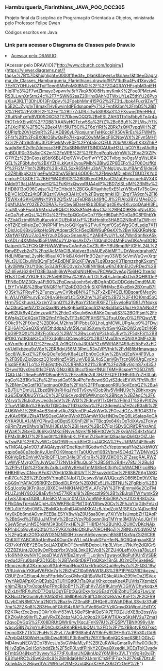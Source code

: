 ### Harmburgueria_Flarinthians_JAVA_POO_DCC305

Projeto final da Disciplina de Programação Orientada a Objetos, ministrada pelo Professor Felipe Dwan

Códigos escritos em Java

### Link para acessar o Diagrama de Classes pelo Draw.io
<div>
  <li>
    <a href="https://viewer.diagrams.net/?tags=%7B%7D&highlight=0000ff&edit=_blank&layers=1&nav=1&title=Diagrama_de_Classes_Hamburgueria_Flarinthians.drawio#R7V1bd5u4Fv41XqvzkC7EzfCYOHUvk07TpifTeeqSMbFpMXIBN0l%2F%2FZG4GRAYHFsgbM3qtEHhIqRPe3%2F7wtZImaye3vpwvfyI5rY7kqX500i5HsmyKmkK%2Foe0PMctwARS3LLwnXnStm24c%2F7YSWN62saZ20HhxBAhN3TWxUYLeZ5thYU26PvosXjaA3KLT13DhU013FnQpVv%2FdebhMm415PG2%2FZ3tLJbpk4Fuxr9ZwfTk5E2CJZyjx1yT8makTHyEwvin1dPEdsnopePy7%2Fvnf92bn%2FrbD5%2BDX%2FB%2FV39%2F%2Fef%2BIr7ZdJ9LslfwbS988a3%2FXswns19reHHnTZ9utNnFxefpBVD05OXC53TE7DkewOQQ%2BeESLZAH3Tfb1isfbby5Te4r4aPtOTcIrXEjwI0%2F7DB8TtAANyHCTctw5Sa%2FtZ%2Bc8Bu5%2FLWsJYf%2FJXcjP18%2F5Q%2Bek4MH5IUT5CI%2F6qYiRf%2BRk7zQf47vpqWH%2F6UPIgfb20VHz9nR%2FJIADB96yLPjlqnjurnnTeHKcckFX50VRrEs%2FWM%2F4r%2B%2FoBX0klOSlwQqPo7HkgxgCXwNM5ecF6CNbyWX%2Fvn5MH13r%2F74tr6dfn6U3l7OPlwkMyyF0F%2FY4a5pzQEUL20brWz85vhK33Zh6Pwudg8mS2yRnZddeosc3HFZSuSBNk6WTSINDGAUbxH3LLlqC0Y8zvA5d9qanBDUP0c3Ss8xjCK2m%2FpVPB%2F%2FEPcgPcqNybYpWi%2FVa2fXZPyG7iYZz%2BnGsxzkjSbK6BL4DqKWVvDorFwYYS2CTvIbgjboOgsMqWsLI8XGEL%2F6bfuhg%2BXYZfKLkKytK2vpuPMb%2BIw2ZP6DEFo%2F06OrJfKdP%2Fi2MF1m%2BNd%2Bik9ZL5xxR65MHu3bAT7nNgUpyJpuYBAm51jIdeE6cGZRh8kpKzzVjneFwhCt0hsV5EImL6OD0Ec%2FMwkMDllebVcTGUD7KYd0ejmkcFOL8DET%2BEiPW40B9GS%2Bl3ltkeqGHUvoC9Zq0Fvgccueh4VX4XlAldo9T9aLj4MuxooHQ%2FuKjHxQwvxRUA4olP%2BD7zlSLslM%2BM5v%2FHD8013oO96Cwjse%2FzCHbdd%2BCGuRHayhhe9xE51zrW5bviTvT5oQvvbBjVC1dOZz24tQF8IQzrKVlAgX3AHtCv%2FBwzghmkHDHZrgY7A9xn%2FI6T5WKx4GKHQiWNkY9Y82Qf5xMLpTeDRj9Lk49ftCJI%2FIAjb2BYJMAeEOC5pM1JUAcY02ZEZODRA7JFxCbw5iDseHjSb3DBuFgs0EKw4KLycqQAaHl3FLzccMLyqFFwoUrhMxqJw9QbOLBsSs8NxHpkwCka%2BR4XIBKBgpNIyUCsi4cGa7tyhwQsL%2FlGs%2FPrcEpQGpGyCp7YBgHI6DahPGpOa9C8P0hbYkh7ZiskDztmI9NI5uKapykVIDUEbKkUxF%2BkHqbltx3HABG2NRp8TaZWhjrHohTZKElcillaioZeC0NRPNF1mJoGQlKga%2FVuKYgnfOSsSWgGOdLsdjp7X11hDlxUg0KBxUGIkpHoSNyAdqercRTcH5ecBBW9uPGeXX%2Bw1GjXKRqNdpXGrfWFQWU7JcGARYzuXDSgcxGnamAlCY2AB4PvUiY1Jk47WmStmfkkA5kkkADLn4XMMwd5oE1AW4o2YJzgxsAkD7xr7dQndlOz4MhFUwDKsAmGO1CDatpedk%2FCKrQFFbWAVjPqwCoAnFzkCxZ3Lj6HYBUBmp9jFtGFhL24L%2BmyBEvzb2q7%2FqzIAcMNrCIBJAtdyezBshAUEy8IdMFTUDrWevdqrahoKVHdLjMBamaL2ysNciI6iaulXO1rlkBJXdvH1nBO2ajHys03WEi5cVmWuQvvXrqrWLt3Ui0ElxuWoBQmFb5AEdDNF6KcKFi7eye7Lg9DzgoK3TlpmzzhgKSxxmTL9y0BWa7XUY06cj5y3J3rF0EO0ve2v7gl8Nh19pLw6hZ40nEUOvRDed%2BSZi6EwU624HTO8Ei3aaihj6kWPox0dNlzH0yu7RCWaClveAg75j6HQi1txe4dH1s3TDelf7YKUFR%2FNv9K09sq%2BVubfLOLSvjI7sJqlbu4kOvk3QH8fDePTFN6oDMZ3GIvu4Ft90%2FqCwnJjovhr5yIvlBOgAnDCdODCddsOmd9MJ0LEtYTv1AIS%2Bbaf0NQR1fgF1ZpRD3Dt3rkjSjXPWHMxcBXkeBnk2BXmuB7iIO3Sk%2FRoyP%2FunzyLywCV9bsBN%2F%2FxZxB74QELfBBqoar8Meo9qkllWUJYGlPvuryErqOHLv6HkjqfLtDl5XK2hV%2FuR%2B72%2F41O10md5oCHrm75CkhuukLXxzivYZIqnQ1%2ByKqxY2f4mRXiFZTEEywIoRg1G81JYNiqksAJO3raQaeNZZI2zoQaxRNnHuKgE5a6Cpoc512gz8x5GalQUjuzHrGhAjNo3Ykw6l2Uk6y4ZzbnzuwAP%2FdcGpSvuIv6wk6AKqOunaIjS3%2BOfFsm%2FcEWg4s2CdXQsVTRtQYm1YRgZvTF3sKCPFXHSF%2FxuUXeyO%2FPQwzVE9Okc9%2FfXxnZ%2BDKvLM2hhs3FIPbbsGXLhoLqMCWLUPqAuo9%2FDwjF0H6A1rCGeQX9mW5thddpa2vM59LnuI3SXwwKvhSw4GZpQW2ygDz146REbG9PXQXU%2B2FjoGpv3%2BA1%2BwLqeVpP3Lkp5JEw%2F5dkFS%2BBiPOKLYuttKbbKzCoTFXr4gIIitcQCqwo9QO%2B37MvoDIrvVQNjXA0MFsX3ijc5Vrm9cgU0U2%2FwuZfL7e19QfYubJ30tAPi2xWWRA8Y49RaEf55Pv3zFDgVUdIlxbeou9uV8q%2BR8dyU56Ml3RmU53vJVPVfnk%2FvN8fibHmawqaoSoc8jWJRkrZ%2FXeQOeFe6dvK8a4LpTbh0oCcKIw%2BVeQEpNV4F9VLo%2FB9BvZjo8zqxzQ31opNnz5V6NUwVB9SLXqSCenVBvTrcn6Ij6iUrgEvqVbElxdSFK9sTLq%2FhEi9gttRyZ0C8RMCrK21%2BnK%2Fd2BEvGglnS7x435JCHwvi1Qvx0rsjXl1sDFbWjGNzz8Dj3hccfSexHfNUilT6MHBcspeYYG5DZW5jTQQrU4jTRewEcWPDBmqEPi%2FEzaB9p2dL3HZPFQfETRHErRfiZnZH3LqhagCo%2B1Kv%2Fa%2FoxsdGp918u4PoFm5cwdSGytS2dckEVVNFPcWu9H%2BNmOeGqtFIOFuqtnuqOKBq%2FVa%2FPFuqpsonR9U6oVEqbQZ%2Bu4eBJTjUYDmULLZbzdBNl0sRHIqJYq6Tv9xwKDob9lw5VMNU9c%2BhknxqwaG65lDa0DkU5YrSJCV%2FQ16cVyqdNfGWKmcg%2BNcw%2BZeqC%2F6V4ryq%2BJjgXyyUeo3s5oV%2FjWl3%2Fdnyr91TxQH%2F6ndT%2BvPlX2w2TuyVf5l88q%2BqvRzTGliCdw2Td2kizSvb%2FJz2dgjexUaZH2czR3a8i%2F4U6Wx51%2B6p4oB3idphvfAu7Sj7cnDFu4zkWw%2FOeJdGZzJ8RO4S3TgzvKAx9fBtUZlisATMSOsxCAKm0WpXEDAmWr1OeHNDwOgQ9LkSsIap4oCA6YKA9ULA1JMjYOPkw2jeCBgtjSIC9hFj2IFiv7TBcq9x64KsOxTdiXAvsZFqVwq9Rm7zwr0Mwb1aThUH3EsUp%2BiHew2%2BcD7FpHSDy6CjRifDRNxrAn0HWaK%2BxHDJl66KyGMKclENvyuNznk1fENEHltOVe%2Fky6A1E54kfxNufJEPMxStJKU7%2FSao0tt%2BBmbKL1FKmlZUSqAtintQSqaIxnQk6QzOlZJJewTswPJt%2FK7vvWCzQkG9Whrsruk8IeClUuJ4CKA%2FvUkRMN14Fl5pxBwTMGALg4o9O7uFAQAtyqvkPDoeKquHIlGodwrh3kYeptemqaYNsZtJkbW0Yetpio6e80e3to8nKyJUmTOK9lnpprHTa0UOynfi0B2Vbm4SO4d2TWDNVxQ5RGkVgErbDnVvKVqRbQFFLbm34lel3Fv0raRx%2BVZKO0%2FZsegRALRWZLwWVFMvrgXTNJvWQgr712NVLkBfkuQuoF%2B5GI%2B4Hv78fJi%2Bu1d%2FfFvfTj8%2FSm8vZx8uLqSWy8HsdTmMS85e03jpYgClxWACNl7jco8No6HKHRjvvICNyxiAFoX2j70ytb1X5k4tlUVT%2FsuvzdrICm%2F6SB7EAgTAKCmR7Cu%2B%2FZdg6VYmq8CNJpf7LDcswvIVjatWUQexzNO86I6Dn9tVX1jzoGG9n1YAFAC95RKPZcEBodIDLRY6r%2BXNEx5Lj%2BTNU%2FgRblo%2B3bSqUoo9a3KFn9aoUBX6Dlv4NIKHANDf5VLAFo7aY%2FhnEmmyl6e2CpTMPLUZJnNY8O3Q8aEvfHNs577KR1s19%2BycczI99%2B%2BJroIiTWYwmk59aTwS7JIppxGQBLLIUe5K2Mmcb10MZDr7omWijFB3x0BA7yHJ1O2RR8DcXuFFlkDAwTpHoIAtClpHJGVWKFBo0lPMTXgVORow20Cv%2FhJoYIqGtlyFnUxI95Du1iVY59rj0W%2BnMCrboRglD40qMXKA1z6JrbdZoVMfSPXZufAjDse6MtVy0kDb6mdAOvmPEEBaiESYV8wVaZ0U5sa80mly7XiYVq1sUmpbZH12AoP%2BbSyd%2FjBJuJM7mfv%2Bcz2VzvPb9oqnn0iqTMYrm3M3lWrAdJQrI1Hc6eW5myUnN5DNjnM3K3b0TnxHE%2FTH8fD4%2BUhIOJZUXCvDKcNAjxKP1nbCo9gvKpQ0tb0%2FVKi0h3HqQt8Jlw70ROHNgZj%2BlNIxW0dW9ZMv%2FgQqtk2OfGg3WOSNZN0l0HtrkwnAb6gvwmyihBh8If1XjxNgZSj26CR6ChKXITYABCi6AoUm9w4KOupOgWLLoAUqukDFuHferNJ5ORQqtgxaoKILVGB7vXdY0EY2BQuSoLjAXDjDhOTEvmWBDqboUHp3LVfsoU7NuYg2dQIGrSXZZBZtUntJ20g9yOnPbcpYbr3Vo8L3nk01CVp8%2FZU40LeffvXvsa78uLq1v1o9NNXkwNiV1CeopD1AdWKfBsZmyvFTjLorjkrvTgwavoCliqPuf0Un5VSBRqvdu42Fru0bspP2D1G5bij%2BTAqjSltD8PTrqQKxk1Bn5LJO2nOTylSxe8e5llRtmqzea6qCtKxmoaiq9fUpFHppIHqpXDxEk1rqiSzQup9eylwZu%2FQSL18wVtRUpVxiuYKKwlV6FKln7q%2Bi2hCZI0o9WkW18JS%2BP1FP6Q7Rl2jkgzwjLCBUFZnrGEItap4JxtsFFqrMsCosGMygQIfjSuWaT05kcAUAo299IgOaZlSVaxYwYAkDAPpXCnQE9sb2hTU1HGtKK1tTaQXuHKhkqcqaKpeAPUVris7XpmjzXehjmZRjza7tv0obpfApFPncB0pBY1%2FjqhKv7JSh1KJmvWDGXWChwkqqxAIrZixLtHfRFXuYdDT7Oq1JOpYEFbtXuGIDky4xUGEadY0BlZphUTS6q7LwUmKXNucO1eGom9yhrKM5SfElLSMlbKeh2E6lfCG9rS1zBsVeZKnF1%2F2CFR9DJybChN8MCVmq2N0t%2Buz5y7Z0nuBFLDHQe6UXWaKDBqLSSydz33ulF7mr%2FZKq8%2B3HyuhFGfdS4z6AFTuYVe66xCFVzlICmvdXkWpoUEd1YXRZK7AerZxe2rosDOXr1rXinY63hVL5QePSImKQeS1X7ETDZJUdXE8p2bssWaEXZKvAho9ihrFLZuslVRvZ62qbzNJCGJc9oq2XlGKWTKAxq6KsNV2u7Zma1r2qvoDVGqS%2FX08DRUtQWIr6rw1KqcJFnK97iU%2FQ5PVTBNX099vIUnwbcv5BN7p2jnYruPDhCuIz5sRKnRBHUbQML%2FD%2F7%2BBqtvEXG7xs4feono0XF7T5%2FuHy%2FvL77adP368nE4WYBnFv8IDHHSq%2Bb30zGdBi47rybQ4fS0WvHcu6IbDwa89RLF3Ir8mPtz76YYfkp6njQQKmeXSlE1jOGtvCMD4nvuNEGV2Oo78VcsUn3yGVMaMLyP%2BfZuRWAaGmsrRyPIfw0Oi3a9tNHvZgBwGpHSxNbddZk%2F5dP0LvdfPIrjkY2CByaQXxedkLXCEsTpK3vsdvbTmbSO4jNxpY0vwey%2F7tFXu8arUNQjknUp2Y6M8Hx3VLTYn9gRs0yjEhE931uHRC%2Bw63k0c9%2BnBda6HkFXLkmriC1s9F1F7ux%2F76sE7DtzJFXuIwk4v%2Bqwr3Vc2WRrsyt2tME3zoI4KprXzHA738iOY2OeP%2F" rel="nofollow">Acessar pelo DRAW.IO</a>

[Acessar pelo DRAW.IO]("http://www.cburch.com/logisim/](https://viewer.diagrams.net/?tags=%7B%7D&highlight=0000ff&edit=_blank&layers=1&nav=1&title=Diagrama_de_Classes_Hamburgueria_Flarinthians.drawio#R7V1bd5u4Fv41XqvzkC7EzfCYOHUvk07TpifTeeqSMbFpMXIBN0l%2F%2FZG4GRAYHFsgbM3qtEHhIqRPe3%2F7wtZImaye3vpwvfyI5rY7kqX500i5HsmyKmkK%2Foe0PMctwARS3LLwnXnStm24c%2F7YSWN62saZ20HhxBAhN3TWxUYLeZ5thYU26PvosXjaA3KLT13DhU013FnQpVv%2FdebhMm415PG2%2FZ3tLJbpk4Fuxr9ZwfTk5E2CJZyjx1yT8makTHyEwvin1dPEdsnopePy7%2Fvnf92bn%2FrbD5%2BDX%2FB%2FV39%2F%2Fef%2BIr7ZdJ9LslfwbS988a3%2FXswns19reHHnTZ9utNnFxefpBVD05OXC53TE7DkewOQQ%2BeESLZAH3Tfb1isfbby5Te4r4aPtOTcIrXEjwI0%2F7DB8TtAANyHCTctw5Sa%2FtZ%2Bc8Bu5%2FLWsJYf%2FJXcjP18%2F5Q%2Bek4MH5IUT5CI%2F6qYiRf%2BRk7zQf47vpqWH%2F6UPIgfb20VHz9nR%2FJIADB96yLPjlqnjurnnTeHKcckFX50VRrEs%2FWM%2F4r%2B%2FoBX0klOSlwQqPo7HkgxgCXwNM5ecF6CNbyWX%2Fvn5MH13r%2F74tr6dfn6U3l7OPlwkMyyF0F%2FY4a5pzQEUL20brWz85vhK33Zh6Pwudg8mS2yRnZddeosc3HFZSuSBNk6WTSINDGAUbxH3LLlqC0Y8zvA5d9qanBDUP0c3Ss8xjCK2m%2FpVPB%2F%2FEPcgPcqNybYpWi%2FVa2fXZPyG7iYZz%2BnGsxzkjSbK6BL4DqKWVvDorFwYYS2CTvIbgjboOgsMqWsLI8XGEL%2F6bfuhg%2BXYZfKLkKytK2vpuPMb%2BIw2ZP6DEFo%2F06OrJfKdP%2Fi2MF1m%2BNd%2Bik9ZL5xxR65MHu3bAT7nNgUpyJpuYBAm51jIdeE6cGZRh8kpKzzVjneFwhCt0hsV5EImL6OD0Ec%2FMwkMDllebVcTGUD7KYd0ejmkcFOL8DET%2BEiPW40B9GS%2Bl3ltkeqGHUvoC9Zq0Fvgccueh4VX4XlAldo9T9aLj4MuxooHQ%2FuKjHxQwvxRUA4olP%2BD7zlSLslM%2BM5v%2FHD8013oO96Cwjse%2FzCHbdd%2BCGuRHayhhe9xE51zrW5bviTvT5oQvvbBjVC1dOZz24tQF8IQzrKVlAgX3AHtCv%2FBwzghmkHDHZrgY7A9xn%2FI6T5WKx4GKHQiWNkY9Y82Qf5xMLpTeDRj9Lk49ftCJI%2FIAjb2BYJMAeEOC5pM1JUAcY02ZEZODRA7JFxCbw5iDseHjSb3DBuFgs0EKw4KLycqQAaHl3FLzccMLyqFFwoUrhMxqJw9QbOLBsSs8NxHpkwCka%2BR4XIBKBgpNIyUCsi4cGa7tyhwQsL%2FlGs%2FPrcEpQGpGyCp7YBgHI6DahPGpOa9C8P0hbYkh7ZiskDztmI9NI5uKapykVIDUEbKkUxF%2BkHqbltx3HABG2NRp8TaZWhjrHohTZKElcillaioZeC0NRPNF1mJoGQlKga%2FVuKYgnfOSsSWgGOdLsdjp7X11hDlxUg0KBxUGIkpHoSNyAdqercRTcH5ecBBW9uPGeXX%2Bw1GjXKRqNdpXGrfWFQWU7JcGARYzuXDSgcxGnamAlCY2AB4PvUiY1Jk47WmStmfkkA5kkkADLn4XMMwd5oE1AW4o2YJzgxsAkD7xr7dQndlOz4MhFUwDKsAmGO1CDatpedk%2FCKrQFFbWAVjPqwCoAnFzkCxZ3Lj6HYBUBmp9jFtGFhL24L%2BmyBEvzb2q7%2FqzIAcMNrCIBJAtdyezBshAUEy8IdMFTUDrWevdqrahoKVHdLjMBamaL2ysNciI6iaulXO1rlkBJXdvH1nBO2ajHys03WEi5cVmWuQvvXrqrWLt3Ui0ElxuWoBQmFb5AEdDNF6KcKFi7eye7Lg9DzgoK3TlpmzzhgKSxxmTL9y0BWa7XUY06cj5y3J3rF0EO0ve2v7gl8Nh19pLw6hZ40nEUOvRDed%2BSZi6EwU624HTO8Ei3aaihj6kWPox0dNlzH0yu7RCWaClveAg75j6HQi1txe4dH1s3TDelf7YKUFR%2FNv9K09sq%2BVubfLOLSvjI7sJqlbu4kOvk3QH8fDePTFN6oDMZ3GIvu4Ft90%2FqCwnJjovhr5yIvlBOgAnDCdODCddsOmd9MJ0LEtYTv1AIS%2Bbaf0NQR1fgF1ZpRD3Dt3rkjSjXPWHMxcBXkeBnk2BXmuB7iIO3Sk%2FRoyP%2FunzyLywCV9bsBN%2F%2FxZxB74QELfBBqoar8Meo9qkllWUJYGlPvuryErqOHLv6HkjqfLtDl5XK2hV%2FuR%2B72%2F41O10md5oCHrm75CkhuukLXxzivYZIqnQ1%2ByKqxY2f4mRXiFZTEEywIoRg1G81JYNiqksAJO3raQaeNZZI2zoQaxRNnHuKgE5a6Cpoc512gz8x5GalQUjuzHrGhAjNo3Ykw6l2Uk6y4ZzbnzuwAP%2FdcGpSvuIv6wk6AKqOunaIjS3%2BOfFsm%2FcEWg4s2CdXQsVTRtQYm1YRgZvTF3sKCPFXHSF%2FxuUXeyO%2FPQwzVE9Okc9%2FfXxnZ%2BDKvLM2hhs3FIPbbsGXLhoLqMCWLUPqAuo9%2FDwjF0H6A1rCGeQX9mW5thddpa2vM59LnuI3SXwwKvhSw4GZpQW2ygDz146REbG9PXQXU%2B2FjoGpv3%2BA1%2BwLqeVpP3Lkp5JEw%2F5dkFS%2BBiPOKLYuttKbbKzCoTFXr4gIIitcQCqwo9QO%2B37MvoDIrvVQNjXA0MFsX3ijc5Vrm9cgU0U2%2FwuZfL7e19QfYubJ30tAPi2xWWRA8Y49RaEf55Pv3zFDgVUdIlxbeou9uV8q%2BR8dyU56Ml3RmU53vJVPVfnk%2FvN8fibHmawqaoSoc8jWJRkrZ%2FXeQOeFe6dvK8a4LpTbh0oCcKIw%2BVeQEpNV4F9VLo%2FB9BvZjo8zqxzQ31opNnz5V6NUwVB9SLXqSCenVBvTrcn6Ij6iUrgEvqVbElxdSFK9sTLq%2FhEi9gttRyZ0C8RMCrK21%2BnK%2Fd2BEvGglnS7x435JCHwvi1Qvx0rsjXl1sDFbWjGNzz8Dj3hccfSexHfNUilT6MHBcspeYYG5DZW5jTQQrU4jTRewEcWPDBmqEPi%2FEzaB9p2dL3HZPFQfETRHErRfiZnZH3LqhagCo%2B1Kv%2Fa%2FoxsdGp918u4PoFm5cwdSGytS2dckEVVNFPcWu9H%2BNmOeGqtFIOFuqtnuqOKBq%2FVa%2FPFuqpsonR9U6oVEqbQZ%2Bu4eBJTjUYDmULLZbzdBNl0sRHIqJYq6Tv9xwKDob9lw5VMNU9c%2BhknxqwaG65lDa0DkU5YrSJCV%2FQ16cVyqdNfGWKmcg%2BNcw%2BZeqC%2F6V4ryq%2BJjgXyyUeo3s5oV%2FjWl3%2Fdnyr91TxQH%2F6ndT%2BvPlX2w2TuyVf5l88q%2BqvRzTGliCdw2Td2kizSvb%2FJz2dgjexUaZH2czR3a8i%2F4U6Wx51%2B6p4oB3idphvfAu7Sj7cnDFu4zkWw%2FOeJdGZzJ8RO4S3TgzvKAx9fBtUZlisATMSOsxCAKm0WpXEDAmWr1OeHNDwOgQ9LkSsIap4oCA6YKA9ULA1JMjYOPkw2jeCBgtjSIC9hFj2IFiv7TBcq9x64KsOxTdiXAvsZFqVwq9Rm7zwr0Mwb1aThUH3EsUp%2BiHew2%2BcD7FpHSDy6CjRifDRNxrAn0HWaK%2BxHDJl66KyGMKclENvyuNznk1fENEHltOVe%2Fky6A1E54kfxNufJEPMxStJKU7%2FSao0tt%2BBmbKL1FKmlZUSqAtintQSqaIxnQk6QzOlZJJewTswPJt%2FK7vvWCzQkG9Whrsruk8IeClUuJ4CKA%2FvUkRMN14Fl5pxBwTMGALg4o9O7uFAQAtyqvkPDoeKquHIlGodwrh3kYeptemqaYNsZtJkbW0Yetpio6e80e3to8nKyJUmTOK9lnpprHTa0UOynfi0B2Vbm4SO4d2TWDNVxQ5RGkVgErbDnVvKVqRbQFFLbm34lel3Fv0raRx%2BVZKO0%2FZsegRALRWZLwWVFMvrgXTNJvWQgr712NVLkBfkuQuoF%2B5GI%2B4Hv78fJi%2Bu1d%2FfFvfTj8%2FSm8vZx8uLqSWy8HsdTmMS85e03jpYgClxWACNl7jco8No6HKHRjvvICNyxiAFoX2j70ytb1X5k4tlUVT%2FsuvzdrICm%2F6SB7EAgTAKCmR7Cu%2B%2FZdg6VYmq8CNJpf7LDcswvIVjatWUQexzNO86I6Dn9tVX1jzoGG9n1YAFAC95RKPZcEBodIDLRY6r%2BXNEx5Lj%2BTNU%2FgRblo%2B3bSqUoo9a3KFn9aoUBX6Dlv4NIKHANDf5VLAFo7aY%2FhnEmmyl6e2CpTMPLUZJnNY8O3Q8aEvfHNs577KR1s19%2BycczI99%2B%2BJroIiTWYwmk59aTwS7JIppxGQBLLIUe5K2Mmcb10MZDr7omWijFB3x0BA7yHJ1O2RR8DcXuFFlkDAwTpHoIAtClpHJGVWKFBo0lPMTXgVORow20Cv%2FhJoYIqGtlyFnUxI95Du1iVY59rj0W%2BnMCrboRglD40qMXKA1z6JrbdZoVMfSPXZufAjDse6MtVy0kDb6mdAOvmPEEBaiESYV8wVaZ0U5sa80mly7XiYVq1sUmpbZH12AoP%2BbSyd%2FjBJuJM7mfv%2Bcz2VzvPb9oqnn0iqTMYrm3M3lWrAdJQrI1Hc6eW5myUnN5DNjnM3K3b0TnxHE%2FTH8fD4%2BUhIOJZUXCvDKcNAjxKP1nbCo9gvKpQ0tb0%2FVKi0h3HqQt8Jlw70ROHNgZj%2BlNIxW0dW9ZMv%2FgQqtk2OfGg3WOSNZN0l0HtrkwnAb6gvwmyihBh8If1XjxNgZSj26CR6ChKXITYABCi6AoUm9w4KOupOgWLLoAUqukDFuHferNJ5ORQqtgxaoKILVGB7vXdY0EY2BQuSoLjAXDjDhOTEvmWBDqboUHp3LVfsoU7NuYg2dQIGrSXZZBZtUntJ20g9yOnPbcpYbr3Vo8L3nk01CVp8%2FZU40LeffvXvsa78uLq1v1o9NNXkwNiV1CeopD1AdWKfBsZmyvFTjLorjkrvTgwavoCliqPuf0Un5VSBRqvdu42Fru0bspP2D1G5bij%2BTAqjSltD8PTrqQKxk1Bn5LJO2nOTylSxe8e5llRtmqzea6qCtKxmoaiq9fUpFHppIHqpXDxEk1rqiSzQup9eylwZu%2FQSL18wVtRUpVxiuYKKwlV6FKln7q%2Bi2hCZI0o9WkW18JS%2BP1FP6Q7Rl2jkgzwjLCBUFZnrGEItap4JxtsFFqrMsCosGMygQIfjSuWaT05kcAUAo299IgOaZlSVaxYwYAkDAPpXCnQE9sb2hTU1HGtKK1tTaQXuHKhkqcqaKpeAPUVris7XpmjzXehjmZRjza7tv0obpfApFPncB0pBY1%2FjqhKv7JSh1KJmvWDGXWChwkqqxAIrZixLtHfRFXuYdDT7Oq1JOpYEFbtXuGIDky4xUGEadY0BlZphUTS6q7LwUmKXNucO1eGom9yhrKM5SfElLSMlbKeh2E6lfCG9rS1zBsVeZKnF1%2F2CFR9DJybChN8MCVmq2N0t%2Buz5y7Z0nuBFLDHQe6UXWaKDBqLSSydz33ulF7mr%2FZKq8%2B3HyuhFGfdS4z6AFTuYVe66xCFVzlICmvdXkWpoUEd1YXRZK7AerZxe2rosDOXr1rXinY63hVL5QePSImKQeS1X7ETDZJUdXE8p2bssWaEXZKvAho9ihrFLZuslVRvZ62qbzNJCGJc9oq2XlGKWTKAxq6KsNV2u7Zma1r2qvoDVGqS%2FX08DRUtQWIr6rw1KqcJFnK97iU%2FQ5PVTBNX099vIUnwbcv5BN7p2jnYruPDhCuIz5sRKnRBHUbQML%2FD%2F7%2BBqtvEXG7xs4feono0XF7T5%2FuHy%2FvL77adP368nE4WYBnFv8IDHHSq%2Bb30zGdBi47rybQ4fS0WvHcu6IbDwa89RLF3Ir8mPtz76YYfkp6njQQKmeXSlE1jOGtvCMD4nvuNEGV2Oo78VcsUn3yGVMaMLyP%2BfZuRWAaGmsrRyPIfw0Oi3a9tNHvZgBwGpHSxNbddZk%2F5dP0LvdfPIrjkY2CByaQXxedkLXCEsTpK3vsdvbTmbSO4jNxpY0vwey%2F7tFXu8arUNQjknUp2Y6M8Hx3VLTYn9gRs0yjEhE931uHRC%2Bw63k0c9%2BnBda6HkFXLkmriC1s9F1F7ux%2F76sE7DtzJFXuIwk4v%2Bqwr3Vc2WRrsyt2tME3zoI4KprXzHA738iOY2OeP%2F")
